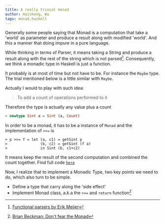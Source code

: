 ```yaml
---
title: A really trivial monad
author: Haisheng, Wu
tags: monad,haskell
---
```


Generally some people saying that Monad is a computation that take a 'world' as parameter and produce a result along with modified 'world'. And this a manner that doing impure in a pure language.

While thinking in terms of Parser, it means taking a String and produce a result along with the rest of the string which is not parsed[^1]. Consequently, we think a monadic type in Haskell is just a function.

It probably is at most of time but not have to be. For instance the `Maybe` type. The trial mentioned below is a little similar with `Maybe`.

Actually I would to play with such idea:

> To add a count of operations performed to it

Therefore the type is actually any value plus a count

```haskell
> newtype Sint a = Sint (a, Count)
```

In order to be a monad, it has to be a instance of `Monad` and the implementation of `>>=` is

```
> p >>= f = let (a, c1) = getSint p
>               (b, c2) = getSint (f a)
>               in Sint (b, c1+c2)
```

It means keep the result of the second computation and combined the count together. Find full code [`here`](/codes/SideEffectInc.lhs)

Now, I realize that to implement a Monadic Type, two key points we need to do, which also turn to be simple.

- Define a type that carry along the 'side effect'
- Implement Monad class, a.k.a the `>>=` and `return` function[^2]

[^1]: [Functional parsers by Erik Meijer](http://ecn.channel9.msdn.com/o9/ch9/1/1/2/4/0/5/C9LecturesMeijerC8_2MB_ch9.wmv)
[^2]: [Brian Beckman: Don't fear the Monad](http://channel9.msdn.com/shows/Going+Deep/Brian-Beckman-Dont-fear-the-Monads/)

